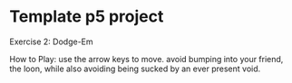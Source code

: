 # Template p5 project

Exercise 2: Dodge-Em

How to Play:
use the arrow keys to move. avoid bumping into your friend, the loon, while also avoiding being sucked by an ever present void.
